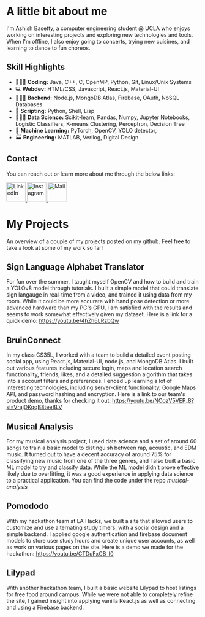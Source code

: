 # A little bit about me
I'm Ashish Basetty, a computer engineering student @ UCLA who enjoys working on interesting projects and exploring new technologies and tools. When I'm offline, I also enjoy going to concerts, trying new cuisines, and learning to dance to fun choreos.

## Skill Highlights
- 👨🏾‍💻 **Coding:** Java, C++, C, OpenMP, Python, Git, Linux/Unix Systems
- 💻 **Webdev:** HTML/CSS, Javascript, React.js, Material-UI
- 👷🏾‍♂️ **Backend:** Node.js, MongoDB Atlas, Firebase, OAuth, NoSQL Databases
- 📝 **Scripting:** Python, Shell, Lisp
- 👨🏾‍🔬 **Data Science:** Scikit-learn, Pandas, Numpy, Jupyter Notebooks, Logistic Classifiers, K-means Clustering, Perceptron, Decision Tree
- 🤖 **Machine Learning:** PyTorch, OpenCV, YOLO detector,
- 🏭 **Engineering:** MATLAB, Verilog, Digital Design
  

## Contact
You can reach out or learn more about me through the below links:

<a href="https://www.linkedin.com/in/ashish-basetty/" className="icon">
  <img src="https://cdn2.iconfinder.com/data/icons/social-media-2285/512/1_Linkedin_unofficial_colored_svg-512.png" alt="LinkedIn" width="50" height="50">
</a>
  
<a href="https://www.instagram.com/basettyyyyy/" className="icon">
  <img src="https://cdn2.iconfinder.com/data/icons/social-icons-33/128/Instagram-256.png" alt="Instagram" width="50" height="50" >
</a>

<a href="mailto:ashish.basetty2@gmail.com" className="icon">
  <img src="https://cdn4.iconfinder.com/data/icons/aiga-symbol-signs/439/aiga_mail-256.png" alt="Mail" width="50" height="50" >
</a>



# My Projects
An overview of a couple of my projects posted on my github. Feel free to take a look at some of my work so far!

## Sign Language Alphabet Translator
For fun over the summer, I taught myself OpenCV and how to build and train a YOLOv8 model through tutorials. I built a simple model that could translate sign langauge in real-time from a video, and trained it using data from my room. While it could be more accurate with hand pose detection or more advanced hardware than my PC's GPU, I am satisfied with the results and seems to work somewhat effectively given my dataset. Here is a link for a quick demo: https://youtu.be/4hZh6LRzbQw

## BruinConnect
In my class CS35L, I worked with a team to build a detailed event posting social app, using React.js, Material-UI, node.js, and MongoDB Atlas. I built out various features including secure login, maps and location search functionality, friends, likes, and a detailed suggestion algorithm that takes into a account filters and preferences.
I ended up learning a lot of interesting technologies, including server-client functionality, Google Maps API, and password hashing and encryption. Here is a link to our team's product demo, thanks for checking it out: https://youtu.be/NCozV5VEP_8?si=VrajDKqqB8teeBLV

## Musical Analysis
For my musical analysis project, I used data science and a set of around 60 songs to train a basic model to distinguish between rap, acoustic, and EDM music. It turned out to have a decent accuracy of around 75% for classifying new music from one of the three genres, and I also built a basic ML model to try and classify data. While the ML model didn't prove effective likely due to overfitting, it was a good experience in applying data science to a practical application. You can find the code under the repo _musical-analysis_

## Pomododo
With my hackathon team at LA Hacks, we built a site that allowed users to customize and use alternating study timers, with a social design and a simple backend. I applied google authentication and firebase document models to store user study hours and create unique user accounts, as well as work on various pages on the site. Here is a demo we made for the hackathon: https://youtu.be/CTDuFxCB_I0

## Lilypad
With another hackathon team, I built a basic website Lilypad to host listings for free food around campus. While we were not able to completely refine the site, I gained insight into applying vanilla React.js as well as connecting and using a Firebase backend.

<!---
Ashish-Basetty/Ashish-Basetty is a ✨ special ✨ repository because its `README.md` (this file) appears on your GitHub profile.
You can click the Preview link to take a look at your changes.
--->
